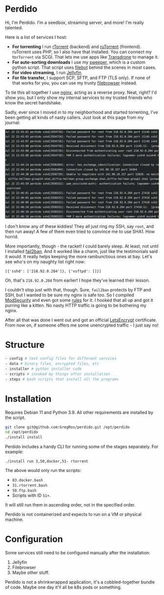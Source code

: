 # Perdido

Hi, I'm Perdido. I'm a seedbox, streaming server, and more! I'm really talented.

Here is a list of services I host:

* **For torrenting** I run [rTorrent](https://github.com/rakshasa/rtorrent) (backend) and [ruTorrent](https://github.com/Novik/ruTorrent) (frontend). ruTorrent uses PHP, so I also have that installed. You can connect my to`rTorrent` via SCGI. That lets me use apps like [Transdrone](https://play.google.com/store/apps/details?id=org.transdroid.lite&hl=en&gl=US) to manage it.
* **For auto-sorting downloads** I use my [sweeper](https://github.com/GregRos/sweeper), which is a custom python script. That script uses [filebot](https://www.filebot.net/) behind the scenes in most cases.
* **For video streaming,** I run [Jellyfin](https://github.com/jellyfin/jellyfin).
* **For file transfer,** I support SCP, SFTP, and FTP (TLS only). If none of that works for you, you can use my trusty [filebrowser](https://filebrowser.org/) instead.

To tie this all together I use [nginx](https://nginx.org/), acting as a reverse proxy. Neat, right? I'd show you, but I only show my internal services to my trusted friends who know the secret handshake.

Sadly, ever since I moved in to my neighborhood and started torrenting, I've been getting all kinds of nasty callers. Just look at this page from my journal:

![a log containing multiple failed login attempts](docs/unpleasant-callers.png)

I don't know any of these kiddies! They all just ring my SSH, say `root`, and then run away! A few of them even tried to convince me to use SHA1. How horrid.

More importantly, though - the racket! I could barely sleep. At least, not until I installed [fail2ban](https://www.fail2ban.org/wiki/index.php/Main_Page). And it worked like a charm, just like the testimonials said it would. It really helps keeping the more rambunctious ones at bay. Let's see who's on my naughty list right now:

```
[{'sshd': ['218.92.0.204']}, {'vsftpd': []}]
```

Oh, that's `218.92.0.204` from earlier! I hope they've learned their lesson.

I couldn't stop just with that, though. Sure, `fail2ban` protects by FTP and SSH, but I wanted to be sure my nginx is safe too. So I compiled [ModSecurity](https://github.com/SpiderLabs/ModSecurity) and even got some [rules](https://owasp.org/www-project-modsecurity-core-rule-set/) for it. I hooked that all up and got it purring like a kitten. No nasty HTTP traffic is going to be bothering my nginx.

After all that was done I went out and got an official [LetsEncrypt](https://letsencrypt.org/) certificate. From now on, if someone offers me some unencrypted traffic - I just say no!

# Structure

```bash
- config # text config files for different services
- data # binary files, encrypted files, etc
- installer # python installer code
- scripts # invoked by things after installation
- steps # bash scripts that install all the programs
```

# Installation

Requires Debian 11 and Python 3.9. All other requirements are installed by the script.

```bash
git clone git@github.com:GregRos/perdido.git /opt/perdido
cd /opt/perdido
./install install
```

Perdido includes a handy CLI for running some of the stages separately. For example:

```
./install run 3,50,docker,51- rtorrent
```

The above would only run the scripts:

* `03.docker.bash`
* `31.rtorrent.bash`
* `50.ftp.bash`
* Scripts with ID `51+`.

It will still run them in ascending order, not in the specified order.

Perdido is not containerized and expects to run on a VM or physical machine.

# Configuration

Some services still need to be configured manually after the installation:

1. Jellyfin
2. Filebrowser
3. Maybe other stuff.

Perdido is not a shrinkwrapped application, it's a cobbled-together bundle of code. Maybe one day it'll all be k8s pods or something.



